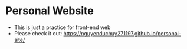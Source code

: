 # Personal Website

- This is just a practice for front-end web
- Please check it out: https://nguyenduchuy271197.github.io/personal-site/
